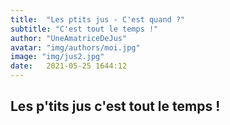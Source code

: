 ```yaml
---
title:  "Les ptits jus - C'est quand ?"
subtitle: "C'est tout le temps !"
author: "UneAmatriceDeJus"
avatar: "img/authors/moi.jpg"
image: "img/jus2.jpg"
date:   2021-05-25 1644:12
---
```


## Les p'tits jus c'est tout le temps !
